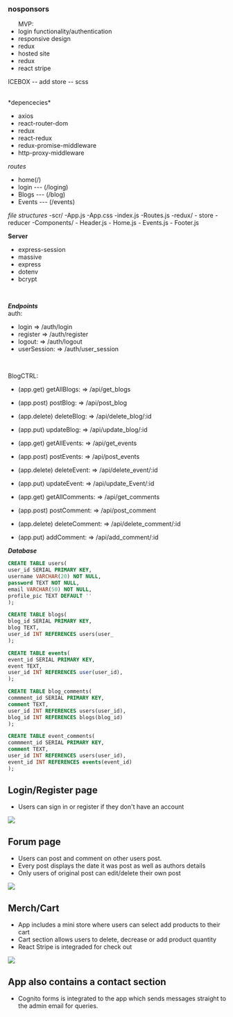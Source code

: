 ### nosponsors ###

<ul>MVP:
<li>login functionality/authentication</li>
<li>responsive design</li>
<li>redux</li>
<li>hosted site</li>
<li>redux</li>
<li>react stripe</li>
</ul>

ICEBOX
-- add store
-- scss

<br/>
*depencecies*

- axios
- react-router-dom
- redux
- react-redux
- redux-promise-middleware
- http-proxy-middleware

*routes*
- home(/)
- login --- (/loging)
- Blogs --- (/blog)
- Events --- (/events)

*file structures*
-scr/
    -App.js
    -App.css
    -index.js
    -Routes.js
    -redux/
        - store
        - reducer
    -Components/
        - Header.js
        - Home.js
        - Events.js
        - Footer.js

**Server**
<br>
- express-session
- massive
- express
- dotenv
- bcrypt

<br/>

***Endpoints***
</br>
auth:
- login => /auth/login
- register => /auth/register
- logout: => /auth/logout
- userSession: => /auth/user_session
<br/>

BlogCTRL:
- (app.get) getAllBlogs: => /api/get_blogs
- (app.post) postBlog: => /api/post_blog
- (app.delete) deleteBlog: => /api/delete_blog/:id
- (app.put) updateBlog: => /api/update_blog/:id

- (app.get) getAllEvents: => /api/get_events
- (app.post) postEvents: => /api/post_events
- (app.delete) deleteEvent: => /api/delete_event/:id
- (app.put) updateEvent: => /api/update_Event/:id

- (app.get) getAllComments: => /api/get_comments
- (app.post) postComment: => /api/post_comment
- (app.delete) deleteComment: => /api/delete_comment/:id
- (app.put) addComment: => /api/add_comment/:id


***Database***
```sql
CREATE TABLE users(
user_id SERIAL PRIMARY KEY,
username VARCHAR(20) NOT NULL,
password TEXT NOT NULL,
email VARCHAR(50) NOT NULL,
profile_pic TEXT DEFAULT ''
);
 ```

 ```sql
CREATE TABLE blogs(
blog_id SERIAL PRIMARY KEY,
blog TEXT,
user_id INT REFERENCES users(user_
 );
 ```

 ```sql
CREATE TABLE events(
event_id SERIAL PRIMARY KEY,
event TEXT,
user_id INT REFERENCES user(user_id),    
);
```

```sql
CREATE TABLE blog_comments(
commment_id SERIAL PRIMARY KEY,
comment TEXT,
user_id INT REFERENCES users(user_id),
blog_id INT REFERENCES blogs(blog_id)  
);
```

```sql
CREATE TABLE event_comments(
commment_id SERIAL PRIMARY KEY,
comment TEXT,
user_id INT REFERENCES users(user_id),
event_id INT REFERENCES events(event_id)  
);
```
## Login/Register page ##
- Users can sign in or register if they don't have an account

![](register.gif)

## Forum page ##

- Users can post and comment on other users post.
- Every post displays the date it was post as well as authors details
- Only users of original post can edit/delete their own post

![](post.gif)

## Merch/Cart ##

- App includes a mini store where users can select add products to their cart
- Cart section allows users to delete, decrease or add product quantity
- React Stripe is integraded for check out

![](store.gif)

## App also contains a contact section ##
- Cognito forms is integrated to the app which sends messages straight to the admin email for queries. 